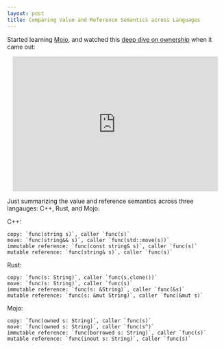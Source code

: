 ```yaml
---
layout: post
title: Comparing Value and Reference Semantics across Languages
---
```


Started learning [Mojo](https://docs.modular.com/mojo/manual/), and watched this [deep dive on ownership](https://www.youtube.com/watch?v=9ag0fPMmYPQ) when it came out:

<div style="max-width: 95%; width: 560px; height: 315px; margin: 0 auto;">
<iframe width="100%" height="100%" src="https://www.youtube.com/embed/9ag0fPMmYPQ?si=q1rL7p2p5e7t2Mkd" title="YouTube video player" frameborder="0" allow="accelerometer; autoplay; clipboard-write; encrypted-media; gyroscope; picture-in-picture; web-share" referrerpolicy="strict-origin-when-cross-origin" allowfullscreen></iframe>
</div>

Just summarizing the value and reference semantics across three langauges: C++, Rust, and Mojo:

C++:

```
copy: `func(string s)`, caller `func(s)`
move: `func(string&& s)`, caller `func(std::move(s))`
immutable reference: `func(const string& s)`, caller `func(s)`
mutable reference: `func(string& s)`, caller `func(s)`
```

Rust:
```
copy: `func(s: String)`, caller `func(s.clone())`
move: `func(s: String)`, caller `func(s)`
immutable reference: `func(s: &String)`, caller `func(&s)`
mutable reference: `func(s: &mut String)`, caller `func(&mut s)`
```

Mojo:
```
copy: `func(owned s: String)`, caller `func(s)`
move: `func(owned s: String)`, caller `func(s^)`
immutable reference: `func(borrowed s: String)`, caller `func(s)`
mutable reference: `func(inout s: String)`, caller `func(s)`
```
